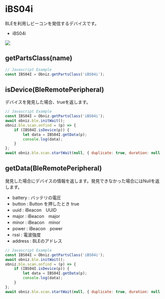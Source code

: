 # iBS04i
BLEを利用しビーコンを発信するデバイスです。

- iBS04i

![](image.jpg)


## getPartsClass(name)

```javascript
// Javascript Example
const IBS04I = Obniz.getPartsClass('iBS04i');
```

## isDevice(BleRemotePeripheral)

デバイスを発見した場合、trueを返します。

```javascript
// Javascript Example
const IBS04I = Obniz.getPartsClass('iBS04i');
await obniz.ble.initWait();
obniz.ble.scan.onfind = (p) => {
    if (IBS04I.isDevice(p)) {
        let data = IBS04I.getData(p);
        console.log(data);
    }
};
await obniz.ble.scan.startWait(null, { duplicate: true, duration: null });
```

## getData(BleRemotePeripheral)

発見した場合にデバイスの情報を返します。発見できなかった場合にはNullを返します。

- battery : バッテリの電圧
- button : Button を押したとき true
- uuid : iBeacon　UUID
- major : iBeacon　major
- minor : iBeacon　minor
- power : iBeacon　power
- rssi : 電波強度
- address : BLEのアドレス

```javascript
// Javascript Example
const IBS04I = Obniz.getPartsClass('iBS04i');
await obniz.ble.initWait();
obniz.ble.scan.onfind = (p) => {
    if (IBS04I.isDevice(p)) {
        let data = IBS04I.getData(p);
        console.log(data);
    }
};
await obniz.ble.scan.startWait(null, { duplicate: true, duration: null });
```
